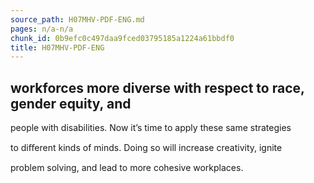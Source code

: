 ```yaml
---
source_path: H07MHV-PDF-ENG.md
pages: n/a-n/a
chunk_id: 0b9efc0c497daa9fced03795185a1224a61bbdf0
title: H07MHV-PDF-ENG
---
```

## workforces more diverse with respect to race, gender equity, and

people with disabilities. Now it’s time to apply these same strategies

to diﬀerent kinds of minds. Doing so will increase creativity, ignite

problem solving, and lead to more cohesive workplaces.
